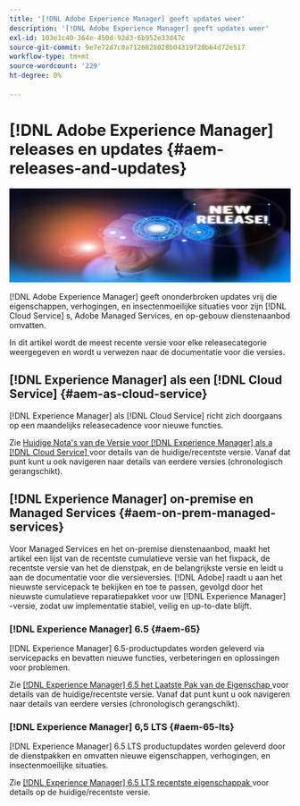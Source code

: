 ```yaml
---
title: '[!DNL Adobe Experience Manager] geeft updates weer'
description: '[!DNL Adobe Experience Manager] geeft updates weer'
exl-id: 103e1c40-364e-450d-92d3-6b952e33d47c
source-git-commit: 9e7e72d7c0a7126828028b04319f20b64d72e517
workflow-type: tm+mt
source-wordcount: '229'
ht-degree: 0%

---
```


# [!DNL Adobe Experience Manager] releases en updates {#aem-releases-and-updates}

![[!DNL Experience Manager] new releases ](assets/new-aem-releases1.jpeg)

[!DNL Adobe Experience Manager] geeft ononderbroken updates vrij die eigenschappen, verhogingen, en insectenmoeilijke situaties voor zijn [!DNL Cloud Service] s, Adobe Managed Services, en op-gebouw dienstenaanbod omvatten.

In dit artikel wordt de meest recente versie voor elke releasecategorie weergegeven en wordt u verwezen naar de documentatie voor die versies.

## [!DNL Experience Manager] als een [!DNL Cloud Service] {#aem-as-cloud-service}

[!DNL Experience Manager] als [!DNL Cloud Service] richt zich doorgaans op een maandelijks releasecadence voor nieuwe functies.

Zie [ Huidige Nota&#39;s van de Versie voor  [!DNL Experience Manager]  als a  [!DNL Cloud Service] ](https://experienceleague.adobe.com/en/docs/experience-manager-cloud-service/content/release-notes/release-notes/release-notes-current) voor details van de huidige/recentste versie. Vanaf dat punt kunt u ook navigeren naar details van eerdere versies (chronologisch gerangschikt).

## [!DNL Experience Manager] on-premise en Managed Services {#aem-on-prem-managed-services}

Voor Managed Services en het on-premise dienstenaanbod, maakt het artikel een lijst van de recentste cumulatieve versie van het fixpack, de recentste versie van het de dienstpak, en de belangrijkste versie en leidt u aan de documentatie voor die versieversies. [!DNL Adobe] raadt u aan het nieuwste servicepack te bekijken en toe te passen, gevolgd door het nieuwste cumulatieve reparatiepakket voor uw [!DNL Experience Manager] -versie, zodat uw implementatie stabiel, veilig en up-to-date blijft.

### [!DNL Experience Manager] 6.5 {#aem-65}

[!DNL Experience Manager] 6.5-productupdates worden geleverd via servicepacks en bevatten nieuwe functies, verbeteringen en oplossingen voor problemen.

Zie [[!DNL Experience Manager]  6.5 het Laatste Pak van de Eigenschap ](https://experienceleague.adobe.com/en/docs/experience-manager-65/content/release-notes/release-notes) voor details van de huidige/recentste versie. Vanaf dat punt kunt u ook navigeren naar details van eerdere versies (chronologisch gerangschikt).

### [!DNL Experience Manager] 6,5 LTS {#aem-65-lts}

[!DNL Experience Manager] 6.5 LTS productupdates worden geleverd door de dienstpakken en omvatten nieuwe eigenschappen, verhogingen, en insectenmoeilijke situaties.

Zie [[!DNL Experience Manager]  6.5 LTS recentste eigenschappak ](https://experienceleague.adobe.com/en/docs/experience-manager-65-lts/content/release-notes/release-notes) voor details op de huidige/recentste versie.

